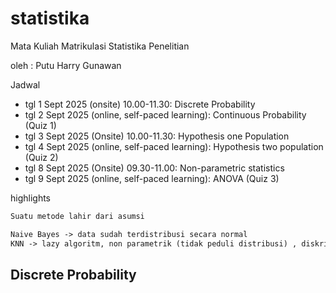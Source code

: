 # statistika
Mata Kuliah Matrikulasi Statistika Penelitian

oleh : Putu Harry Gunawan

Jadwal
* tgl 1 Sept 2025 (onsite) 10.00-11.30: Discrete Probability
* tgl 2 Sept 2025 (online, self-paced learning): Continuous Probability (Quiz 1)
* tgl 3 Sept 2025 (Onsite) 10.00-11.30: Hypothesis one Population
* tgl 4 Sept 2025 (online, self-paced learning): Hypothesis two population (Quiz 2)
* tgl 8 Sept 2025 (Onsite) 09.30-11.00: Non-parametric statistics
* tgl 9 Sept 2025 (online, self-paced learning): ANOVA (Quiz 3)

highlights
```txt
Suatu metode lahir dari asumsi

Naive Bayes -> data sudah terdistribusi secara normal
KNN -> lazy algoritm, non parametrik (tidak peduli distribusi) , diskrit, kategorical sama halnya dengan Decission Tree, Random Forest
```




## Discrete Probability

